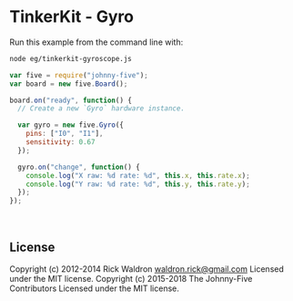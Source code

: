 <!--remove-start-->

# TinkerKit - Gyro

<!--remove-end-->








Run this example from the command line with:
```bash
node eg/tinkerkit-gyroscope.js
```


```javascript
var five = require("johnny-five");
var board = new five.Board();

board.on("ready", function() {
  // Create a new `Gyro` hardware instance.

  var gyro = new five.Gyro({
    pins: ["I0", "I1"],
    sensitivity: 0.67
  });

  gyro.on("change", function() {
    console.log("X raw: %d rate: %d", this.x, this.rate.x);
    console.log("Y raw: %d rate: %d", this.y, this.rate.y);
  });
});

```








&nbsp;

<!--remove-start-->

## License
Copyright (c) 2012-2014 Rick Waldron <waldron.rick@gmail.com>
Licensed under the MIT license.
Copyright (c) 2015-2018 The Johnny-Five Contributors
Licensed under the MIT license.

<!--remove-end-->
